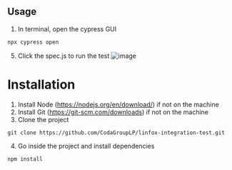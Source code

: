 ## Usage

1. In terminal, open the cypress GUI
```bash
npx cypress open
```

5. Click the spec.js to run the test
![image](https://user-images.githubusercontent.com/87099219/143309454-9c164017-3a3b-44a7-945d-a075a7d0d921.png)

 

# Installation
1. Install Node (https://nodejs.org/en/download/) if not on the machine
2. Install Git (https://git-scm.com/downloads) if not on the machine
3. Clone the project
```
git clone https://github.com/CodaGroupLP/linfox-integration-test.git
```
4. Go inside the project and install dependencies
```
npm install
```
